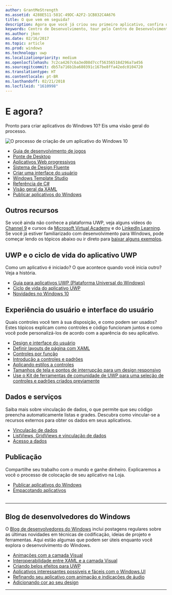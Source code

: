 ```yaml
---
author: GrantMeStrength
ms.assetid: 4288E511-581C-49DC-A2F2-1CB832C4A676
title: O que vem em seguida?
description: Agora que você já criou seu primeiro aplicativo, confira o restante do Centro de Desenvolvimento. Veja a seguir uma introdução às diversas seções disponíveis.
keywords: Centro de Desenvolvimento, tour pelo Centro de Desenvolvimento, Ponto de Partida
ms.author: jken
ms.date: 02/16/2017
ms.topic: article
ms.prod: windows
ms.technology: uwp
ms.localizationpriority: medium
ms.openlocfilehash: 7c2ca4267c6a3ed08d7ccf56356518d296a7a456
ms.sourcegitcommit: db57a716b1ba680391c167be8ffa42edc0104720
ms.translationtype: HT
ms.contentlocale: pt-BR
ms.lasthandoff: 02/21/2018
ms.locfileid: "1610998"
---
```

# <a name="whats-next"></a>E agora?

Pronto para criar aplicativos do Windows 10? Eis uma visão geral do processo.

![O processo de criação de um aplicativo do Windows 10](images/flowchart.png)

* [Guia de desenvolvimento de jogos](https://docs.microsoft.com/windows/uwp/gaming/e2e)
* [Ponte de Desktop](https://docs.microsoft.com/windows/uwp/porting/desktop-to-uwp-root)
* [Aplicativos Web progressivos](https://blogs.windows.com/msedgedev/2018/02/06/welcoming-progressive-web-apps-edge-windows-10/)
* [Sistema de Design Fluente](https://docs.microsoft.com/windows/uwp/design/fluent-design-system/)
* [Criar uma interface do usuário](https://docs.microsoft.com/windows/uwp/design/basics/xaml-basics-ui)
* [Windows Template Studio](https://blogs.windows.com/buildingapps/2017/05/16/announcing-windows-template-studio/#s4qWPf4JrolMComv.97)
* [Referência de C#](https://msdn.microsoft.com/library/618ayhy6(VS.110).aspx)
* [Visão geral da XAML](https://docs.microsoft.com/en-us/windows/uwp/xaml-platform/xaml-overview)
* [Publicar aplicativos do Windows](https://docs.microsoft.com/en-us/windows/uwp/publish/)

## <a name="other-resources"></a>Outros recursos

 Se você ainda não conhece a plataforma UWP, veja alguns vídeos do <a href="https://channel9.msdn.com/">Channel 9</a> e cursos da <a href="https://mva.microsoft.com">Microsoft Virtual Academy</a> e do [LinkedIn Learning](https://www.linkedin.com/topic/windows-programming). Se você já estiver familiarizado com desenvolvimento para Windows, pode começar lendo os tópicos abaixo ou ir direto para [baixar alguns exemplos](https://msdn.microsoft.com/windows/uwp/get-started/get-uwp-app-samples).


<table class="wdg-noborder">
<tr>
    <h2>UWP e o ciclo de vida do aplicativo UWP</h2><p>Como um aplicativo é iniciado? O que acontece quando você inicia outro? Veja a história.</p> <ul>
    <li><a href="https://msdn.microsoft.com/windows/uwp/get-started/universal-application-platform-guide">Guia para aplicativos UWP (Plataforma Universal do Windows)</a></li>
    <li><a href="https://msdn.microsoft.com/windows/uwp/launch-resume/app-lifecycle">Ciclo de vida do aplicativo UWP</a></li>
    <li><a href="https://developer.microsoft.com/windows/windows-10-for-developers">Novidades no Windows 10</a></ul>  
</tr>
<tr>
    <h2>Experiência do usuário e interface do usuário</h2><p>Quais controles você tem à sua disposição, e como podem ser usados? Estes tópicos explicam como controles e código funcionam juntos e como você pode personalizá-los de acordo com a aparência do seu aplicativo.</p> <ul>
    <li><a href="https://developer.microsoft.com/windows/design">Design e interface do usuário</a></li>
    <li><a href="https://msdn.microsoft.com/windows/uwp/layout/layouts-with-xaml">Definir layouts de página com XAML</a></li>
    <li><a href="https://msdn.microsoft.com/windows/uwp/controls-and-patterns/controls-by-function">Controles por função</a></li>
      <li><a href="https://msdn.microsoft.com/windows/uwp/controls-and-patterns/controls-and-events-intro">Introdução a controles e padrões</a></li>
     <li><a href="https://msdn.microsoft.com/windows/uwp/controls-and-patterns/styling-controls">Aplicando estilos a controles</a></li>
      <li><a href="https://msdn.microsoft.com/windows/uwp/layout/screen-sizes-and-breakpoints-for-responsive-design">Tamanhos de tela e pontos de interrupção para um design responsivo</a></li>
      <li><a href="https://developer.microsoft.com/windows/projects/campaigns/welcome-toolbox">Use o Kit de ferramentas de comunidade de UWP para uma seleção de controles e padrões criados previamente</a></li>
    </ul>  
</tr>
<tr>
    <h2>Dados e serviços</h2><p>Saiba mais sobre vinculação de dados, o que permite que seu código preencha automaticamente listas e grades. Descubra como vincular-se a recursos externos para obter os dados em seus aplicativos.</p> <ul>
    <li><a href="https://msdn.microsoft.com/windows/uwp/data-binding/index">Vinculação de dados</a></li>
    <li><a href="https://msdn.microsoft.com/windows/uwp/controls-and-patterns/listview-and-gridview">ListViews, GridViews e vinculação de dados</a></li>
     <li><a href="https://msdn.microsoft.com/windows/uwp/data-access/index">Acesso a dados</a></li>
    </ul> 
</tr>
<tr>
    <h2>Publicação</h2><p>Compartilhe seu trabalho com o mundo e ganhe dinheiro. Explicaremos a você o processo de colocação de seu aplicativo na Loja.</p> <ul>
    <li><a href="https://msdn.microsoft.com/windows/uwp/publish/index">Publicar aplicativos do Windows</a></li>
    <li><a href="https://msdn.microsoft.com/windows/uwp/packaging/index">Empacotando aplicativos</a></li>
    </ul>  
</tr>

</table>

<hr>

## <a name="windows-developer-blog"></a>Blog de desenvolvedores do Windows

O [Blog de desenvolvedores do Windows](https://blogs.windows.com/buildingapps) inclui postagens regulares sobre as últimas novidades em técnicas de codificação, ideias de projeto e ferramentas. Aqui estão algumas que podem ser úteis enquanto você explora o desenvolvimento do Windows.

* [Animações com a camada Visual](https://blogs.windows.com/buildingapps/2016/09/16/animations-with-the-visual-layer/#JM2XkQcL7MRSXe3X.97)
* [Interoperabilidade entre XAML e a camada Visual](https://blogs.windows.com/buildingapps/2016/08/26/interop-between-xaml-and-the-visual-layer/#ue6O7MWpqrVFE81K.97)
* [Criando belos efeitos para UWP](https://blogs.windows.com/buildingapps/2016/09/12/creating-beautiful-effects-for-uwp/#85jsfw6PFXX825rR.97)
* [Aplicativos interessantes possíveis e fáceis com o Windows.UI](https://blogs.windows.com/buildingapps/2016/08/23/beautiful-apps-made-possible-and-easy-with-windows-ui/#GBREkRSBwsRvi2uL.97)
* [Refinando seu aplicativo com animação e indicações de áudio](https://blogs.windows.com/buildingapps/2016/08/09/polishing-your-app-with-animations-and-audio-cues/#hziKxt2xPwUE1oqU.97) 
* [Adicionando cor ao seu design](https://blogs.windows.com/buildingapps/2016/07/28/adding-color-to-your-design/#HcPqMlfPsuKETOIo.97)

<hr>





